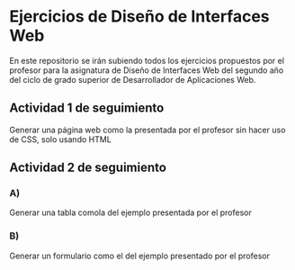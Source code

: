 # Ejercicios de Diseño de Interfaces Web
En este repositorio se irán subiendo todos los ejercicios propuestos por el profesor para la asignatura de Diseño de Interfaces Web del segundo año del ciclo de grado superior de Desarrollador de Aplicaciones Web.

## Actividad 1 de seguimiento
Generar una página web como la presentada por el profesor sin hacer uso de CSS, solo usando HTML
## Actividad 2 de seguimiento
### A)
Generar una tabla comola del ejemplo presentada por el profesor
### B)
Generar un formulario como el del ejemplo presentado por el profesor